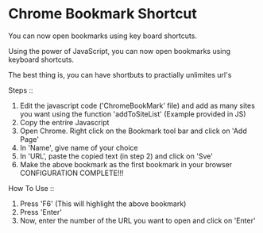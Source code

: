 Chrome Bookmark Shortcut
=================

You can now open bookmarks using key board shortcuts.

Using the power of JavaScript, you can now open bookmarks using keyboard shortcuts. 

The best thing is, you can have shortbuts to practially unlimites url's

Steps ::<br>
1. Edit the javascript code ('ChromeBookMark' file) and add as many sites you want using the function 'addToSiteList' (Example provided in JS) <br>
2. Copy the entrire Javascript <br>
3. Open Chrome. Right click on the Bookmark tool bar and click on 'Add Page' <br>
4. In 'Name', give name of your choice <br>
5. In 'URL', paste the copied text (in step 2) and click on 'Sve' <br>
6. Make the above bookmark as the first bookmark in your browser <br>
CONFIGURATION COMPLETE!!! <br>

How To Use ::<br>
1. Press 'F6' (This will highlight the above bookmark) <br>
2. Press 'Enter' <br>
3. Now, enter the number of the URL you want to open and click on 'Enter' <br>



